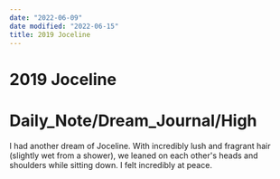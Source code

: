 ```yaml
---
date: "2022-06-09"
date modified: "2022-06-15"
title: 2019 Joceline
---
```


# 2019 Joceline

# Daily_Note/Dream_Journal/High
I had another dream of Joceline. With incredibly lush and fragrant hair (slightly wet from a shower), we leaned on each other's heads and shoulders while sitting down. I felt incredibly at peace.
